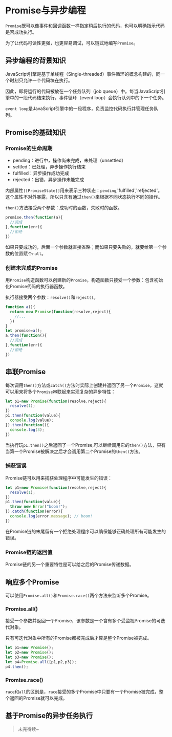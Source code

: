 # Promise与异步编程

`Promise`既可以像事件和回调函数一样指定稍后执行的代码，也可以明确指示代码是否成功执行。

为了让代码可读性更强，也更容易调试，可以链式地编写`Promise`。

## 异步编程的背景知识

JavaScript引擎是基于单线程（Single-threaded）事件循环的概念构建的，同一个时刻只允许一个代码块在执行。

因此，即将运行的代码被放在一个任务队列（job queue）中。每当JavaScript引擎中的一段代码结束执行，事件循环（event loop）会执行队列中的下一个任务。

`event loop`是JavaScript引擎中的一段程序，负责监控代码执行并管理任务队列。

## Promise的基础知识

### Promise的生命周期

- pending：进行中，操作尚未完成，未处理（unsettled）
- settled：已处理，异步操作执行结束
- fulfilled：异步操作成功完成
- rejected：出错，异步操作未能完成

内部属性`[[PromiseState]]`用来表示三种状态：`pending`,'fulfilled','refjected'。这个属性不对外暴露，所以只含有通过`then()`来根据不同状态执行不同的操作。

`then()`方法接受两个参数：成功时的函数，失败时的函数。

```javascript
promise.then(function(a){
  //完成
},function(err){
  //拒绝
})
```

如果只要成功的，后面一个参数就直接省略；而如果只要失败的，就要给第一个参数的位置赋个`null`。

### 创建未完成的Promise

用`Promise`构造函数可以创建新的`Promise`，构造函数只接受一个参数：包含初始化Promise代码的执行器函数。

执行器接受两个参数：`resolve()`和`reject()`。

```javascript
function a(){
  return new Promise(function(resolve,reject){
    //...  
  })
}
let promise=a();
a.then(function(){
  //完成
},function(err){
  //拒绝
})
```

## 串联Promise

每次调用`then()`方法或`catch()`方法时实际上创建并返回了另一个`Promise`，这就可以用来将多个`Promise`串联起来实现复杂的异步特性：

```javascript
let p1=new Promise(function(resolve,reject){
  resolve(1);
})
p1.then(function(value){
  console.log(value);
}).then(function(){
  console.log(3);
})
```

当执行玩`p1.then()`之后返回了一个Promise,可以继续调用它的`then()`方法，只有当第一个Promise被解决之后才会调用第二个Promise的`then()`方法。

### 捕获错误

Promise链可以用来捕获处理程序中可能发生的错误：

```javascript
let p1=new Promise(function(resolve,reject){
  resolve(1);
})
p1.then(function(value){
  throw new Error("boom!");
}).catch(function(error){
  console.log(error.message); // boom!
})
```

在Promise链的末尾留有一个拒绝处理程序可以确保能够正确处理所有可能发生的错误。

### Promise链的返回值

Promise链的另一个重要特性是可以给之后的Promise传递数据。

## 响应多个Promise

可以使用`Promise.all()`和`Promise.race()`两个方法来监听多个Promise。

### Promise.all()

接受一个参数并返回一个Promise，该参数是一个含有多个受监视Promise的可迭代对象。

只有可迭代对象中所有的Promise都被完成后才算是整个Promise被完成。

```javascript
let p1=new Promise();
let p2=new Promise();
let p3=new Promise();
let p4=Promise.all([p1,p2,p3]);
p4.then();
```

### Promise.race()

`race`和`all`的区别是，`race`接受的多个Promise中只要有一个Promise被完成，整个返回的Promise就可以完成。

## 基于Promise的异步任务执行

> 未完待续~
